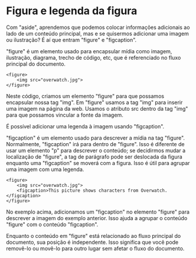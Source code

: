 # Figura e legenda da figura
Com "aside", aprendemos que podemos colocar informações adicionais ao lado de um conteúdo principal, mas e se quisermos adicionar uma imagem ou ilustração? É aí que entram "figure" e "figcaption".

"figure" é um elemento usado para encapsular mídia como imagem, ilustração, diagrama, trecho de código, etc, que é referenciado no fluxo principal do documento.

    <figure>
        <img src="overwatch.jpg">
    </figure>

Neste código, criamos um elemento "figure" para que possamos encapsular nossa tag "img". Em "figure" usamos a tag "img" para inserir uma imagem na página da web. Usamos o atributo src dentro da tag "img" para que possamos vincular a fonte da imagem.

É possível adicionar uma legenda à imagem usando "figcaption".

"figcaption" é um elemento usado para descrever a mídia na tag "figure". Normalmente, "figcaption" irá para dentro de "figure". Isso é diferente de usar um elemento "p" para descrever o conteúdo; se decidirmos mudar a localização de "figure", a tag de parágrafo pode ser deslocada da figura enquanto uma "figcaption" se moverá com a figura. Isso é útil para agrupar uma imagem com uma legenda.

    <figure>
        <img src="overwatch.jpg">
        <figcaption>This picture shows characters from Overwatch.</figcaption>
    </figure>

No exemplo acima, adicionamos um "figcaption" no elemento "figure" para descrever a imagem do exemplo anterior. Isso ajuda a agrupar o conteúdo "figure" com o conteúdo "figcaption".

Enquanto o conteúdo em "figure" está relacionado ao fluxo principal do documento, sua posição é independente. Isso significa que você pode removê-lo ou movê-lo para outro lugar sem afetar o fluxo do documento.